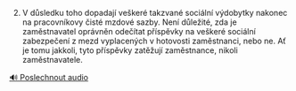 
2. V důsledku toho dopadají veškeré takzvané sociální výdobytky nakonec na pracovníkovy čisté mzdové sazby. Není důležité, zda je zaměstnavatel oprávněn odečítat příspěvky na veškeré sociální zabezpečení z mezd vyplacených v hotovosti zaměstnanci, nebo ne. Ať je tomu jakkoli, tyto příspěvky zatěžují zaměstnance, nikoli zaměstnavatele.

[🔊 Poslechnout audio](/data/7-paragraphs/audio/chapter_108/para_011-2-V-dsledku-toho-dopadaj-veker-takzvan-soci.mp3)
